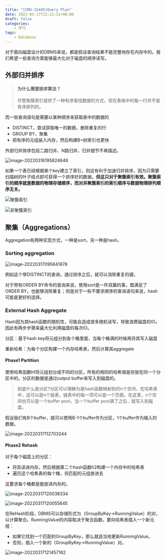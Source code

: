```yaml
---
title: "[CMU-15445]Query Plan"
date: 2022-03-17T12:21:31+08:00
draft: false
categories:
    - 学习
tags: 
    - Database
---
```



对于面向磁盘设计的DBMS来说，都是假设查询结果不能完整地存在内存中的。我们希望一些查询方案能够最大化对于磁盘的顺序读写。

## 外部归并排序

> #### 为什么需要排序算法？
>
> 尽管聚簇索引提供了一种有序查找数据的方式，但在表格中的每一行并不是有序排列的。

而一些查询语句是需要以某种顺序来获取表中的数据的

- DISTINCT，尝试获取唯一的数据，删除重复的行
- GROUP BY，聚集
- 把有序的元组装入内存，然后构建B+树索引也更快

外部归并排序包括二路归并、N路归并，归并细节不再描述。

![image-20220316195824648](image-20220316195824648.png)

如果一个表已经根据某个key建立了索引，则这有利于加速归并排序，因为只需要扫描树的叶子结点即可获得一个排序好的数据。**但这只对于聚簇索引有效。聚簇索引的顺序就是数据的物理存储顺序，而对非聚簇索引的索引顺序与数据物理排列顺序无关。**  

![聚簇索引](image-20220317093812981.png)

![非聚簇索引](image-20220317093932365.png)

## 聚集（Aggregations）

Aggregation有两种实现方式，一种是sort，另一种是hash。

### Sorting aggregation

![image-20220317095641878](image-20220317095641878.png)

例如这个带DISTINCT的查询，通过排序之后，就可以消除重复的键。

对于带有ORDER BY命令的查询来说，使用sort是一件双赢的事，既满足了ORDER BY，也能够消除重复；但是对于一些不要求顺序的查询语句来说，hash可能是更好的选择。



### External Hash Aggregate

Hash因为其hash函数的随机性，可能会造成很多随机读写，导致浪费磁盘的IO。因此有两步步骤来最大化利用磁盘的每次IO。

分区：基于hash key将元组分到各个桶里面，当每个桶满的时候再将其写入磁盘

重新哈希：为每个分区构建一个内存哈希表，然后计算其aggregate

#### Phase1 Partition

使用哈希函数h1将元组划分成不同的分区，所有的相同的哈希值是存放在同一个分区中的。分区的数据是通过output buffer来写入到磁盘的。

> 到底什么是分区?分区可以理解为是hash函数映射到的n个空间，在哈希表中，这可以是n个链表，链表中的每一项可以是一个页面。在这里，n个空间也可以是一个buffer pool，当一个buffer pool满了之后，就写入到磁盘。

假设我们有B个buffer，就可以使用B-1个buffer作为分区，1个buffer作为输入的数据。

![image-20220317112703244](image-20220317112703244.png)

 #### Phase2 Rehash

对于每个磁盘上的分区：

- 将其读进内存，然后根据第二个hash函数h2构建一个内存中的哈希表
- 遍历这个哈希表的每个桶，将匹配的元组放进去

这要求每个桶都是能放进内存的。 

![image-20220317120038334](image-20220317120038334.png)

![image-20220317120055645](image-20220317120055645.png)

在ReHash阶段，DBMS可以存储形式为（GroupByKey→RunningValue）的对，以计算聚合。RunningValue的内容取决于聚合函数。要向哈希表插入一个新元组：

- 如果它找到一个匹配的GroupByKey，那么就适当地更新RunningValue。
- 否则，插入一个新的（GroupByKey→RunningValue）对。

![image-20220317121457162](image-20220317121457162.png)